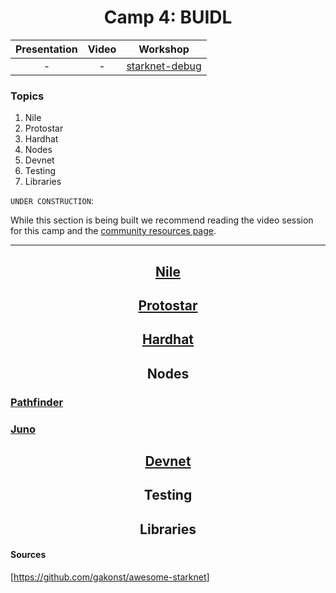 <div align="center">
    <h1>Camp 4: BUIDL</h1>

|Presentation|Video|Workshop
|:----:|:----:|:----:|
|-|-| [starknet-debug](https://github.com/starknet-edu/starknet-debug) |

</div>

### Topics

<ol>
    <li><a>Nile</a></a>
    <li><a>Protostar</a></a>
    <li><a>Hardhat</a></a>
    <li><a>Nodes</a></a>
    <li><a>Devnet</a></a>
    <li><a>Testing</a></a>
    <li><a>Libraries</a></a>
</ol>

`UNDER CONSTRUCTION`:

While this section is being built we recommend reading the video session for this camp and the [community resources page](https://github.com/gakonst/awesome-starknet).

<hr>

<h2 align="center" id="nile"><a href="https://github.com/OpenZeppelin/nile">Nile</a></h2>

<h2 align="center" id="protostar"><a href="https://docs.swmansion.com/protostar">Protostar</a></h2>

<h2 align="center" id="hardhat"><a href="https://github.com/Shard-Labs/starknet-hardhat-plugin">Hardhat</a></h2>

<h2 align="center" id="nodes">Nodes</h2>

### [Pathfinder](https://github.com/eqlabs/pathfinder)

### [Juno](https://github.com/NethermindEth/juno)

<h2 align="center" id="devnet"><a href="https://github.com/Shard-Labs/starknet-devnet">Devnet</a></h2>

<h2 align="center" id="testing">Testing</h2>

<h2 align="center" id="libraries">Libraries</h2>

#### Sources

[<https://github.com/gakonst/awesome-starknet>]
